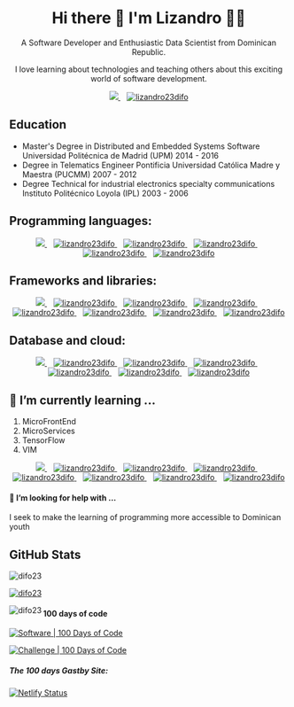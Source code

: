 
<h1 align='center'>
  <strong> Hi there 👋 I'm Lizandro 👨‍💻</strong>
</h1>
<p align='center'> A Software Developer and Enthusiastic Data Scientist from Dominican Republic.</p>
<p align='center'>
  I love learning about technologies and teaching others about this exciting world of software development.
</p>


<p align='center'>
  

  <a href="https://www.linkedin.com/in/lizandro23difo/">
    <img src="https://img.shields.io/badge/linkedin-%230077B5.svg?&style=for-the-badge&logo=linkedin&logoColor=white" />
  </a>&nbsp;&nbsp;
   <a href="https://twitter.com/lizandro23difo" target="blank"><img src="https://img.shields.io/twitter/follow/lizandro23difo?logo=twitter&style=for-the-badge" alt="lizandro23difo" /></a>
  
</p>



## Education

* Master's Degree in Distributed and Embedded Systems Software
  Universidad Politécnica de Madrid (UPM)
  2014 - 2016
* Degree in Telematics Engineer
  Pontificia Universidad Católica Madre y Maestra (PUCMM)
  2007 - 2012
* Degree Technical for industrial electronics specialty communications
  Instituto Politécnico Loyola (IPL)
  2003 - 2006
  
## Programming languages:
<p align='center'>
  <a href="https://www.linkedin.com/in/lizandro23difo/">
    <img src="https://img.shields.io/badge/Python-3776AB?style=for-the-badge&logo=python&logoColor=white" />
  </a>&nbsp;&nbsp;
   <a href="https://twitter.com/lizandro23difo" target="blank">
     <img src="https://img.shields.io/badge/JavaScript-323330?style=for-the-badge&logo=javascript&logoColor=F7DF1E" alt="lizandro23difo" />
  </a>
   &nbsp;&nbsp;
   <a href="https://twitter.com/lizandro23difo" target="blank">
     <img src="https://img.shields.io/badge/Scala-DC322F?style=for-the-badge&logo=scala&logoColor=white" alt="lizandro23difo" />
  </a>
   &nbsp;&nbsp;
   <a href="https://twitter.com/lizandro23difo" target="blank">
     <img src="https://img.shields.io/badge/TypeScript-007ACC?style=for-the-badge&logo=typescript&logoColor=white" alt="lizandro23difo" />
  </a>
    &nbsp;&nbsp;
   <a href="https://twitter.com/lizandro23difo" target="blank">
     <img src="https://img.shields.io/badge/C-00599C?style=for-the-badge&logo=c&logoColor=white" alt="lizandro23difo" />
  </a>
   &nbsp;&nbsp;
   <a href="https://twitter.com/lizandro23difo" target="blank">
     <img src="https://img.shields.io/badge/Shell_Script-121011?style=for-the-badge&logo=gnu-bash&logoColor=white" alt="lizandro23difo" />
  </a>
</p>

## Frameworks and libraries:

<p align='center'>
  <a href="https://www.linkedin.com/in/lizandro23difo/">
    <img src="https://img.shields.io/badge/React-20232A?style=for-the-badge&logo=react&logoColor=61DAFB" />
  </a>&nbsp;&nbsp;
   <a href="https://twitter.com/lizandro23difo" target="blank">
     <img src="https://img.shields.io/badge/React_Native-20232A?style=for-the-badge&logo=react&logoColor=61DAFB" alt="lizandro23difo" />
  </a>&nbsp;&nbsp;
   <a href="https://twitter.com/lizandro23difo" target="blank">
     <img src="https://img.shields.io/badge/Redux-593D88?style=for-the-badge&logo=redux&logoColor=white" alt="lizandro23difo" />
  </a>
   &nbsp;&nbsp;
   <a href="https://twitter.com/lizandro23difo" target="blank">
     <img src="https://img.shields.io/badge/Jupyter-F37626.svg?&style=for-the-badge&logo=Jupyter&logoColor=white" alt="lizandro23difo" />
  </a>
    &nbsp;&nbsp;
   <a href="https://twitter.com/lizandro23difo" target="blank">
     <img src="https://img.shields.io/badge/Angular-DD0031?style=for-the-badge&logo=angular&logoColor=white" alt="lizandro23difo" />
  </a>
   &nbsp;&nbsp;
   <a href="https://twitter.com/lizandro23difo" target="blank">
     <img src="https://img.shields.io/badge/Node.js-43853D?style=for-the-badge&logo=node.js&logoColor=white" alt="lizandro23difo" />
  </a>
   &nbsp;&nbsp;
   <a href="https://twitter.com/lizandro23difo" target="blank">
     <img src="https://img.shields.io/badge/Express.js-000000?style=for-the-badge&logo=express&logoColor=white" alt="lizandro23difo" />
  </a>
   &nbsp;&nbsp;
   <a href="https://twitter.com/lizandro23difo" target="blank">
     <img src="https://img.shields.io/badge/GraphQl-E10098?style=for-the-badge&logo=graphql&logoColor=white" alt="lizandro23difo" />
  </a>
  
</p>

## Database and cloud:

<p align='center'>
  <a href="https://www.linkedin.com/in/lizandro23difo/">
    <img src="https://img.shields.io/badge/PostgreSQL-316192?style=for-the-badge&logo=postgresql&logoColor=white" />
  </a>&nbsp;&nbsp;
   <a href="https://twitter.com/lizandro23difo" target="blank">
     <img src="https://img.shields.io/badge/MySQL-00000F?style=for-the-badge&logo=mysql&logoColor=white" alt="lizandro23difo" />
  </a>&nbsp;&nbsp;
   <a href="https://twitter.com/lizandro23difo" target="blank">
     <img src="https://img.shields.io/badge/MongoDB-4EA94B?style=for-the-badge&logo=mongodb&logoColor=white" alt="lizandro23difo" />
  </a>
   &nbsp;&nbsp;
   <a href="https://twitter.com/lizandro23difo" target="blank">
     <img src="https://img.shields.io/badge/Netlify-00C7B7?style=for-the-badge&logo=netlify&logoColor=white" alt="lizandro23difo" />
  </a>
    &nbsp;&nbsp;
   <a href="https://twitter.com/lizandro23difo" target="blank">
     <img src="https://img.shields.io/badge/Amazon_AWS-232F3E?style=for-the-badge&logo=amazon-aws&logoColor=white" alt="lizandro23difo" />
  </a>
   &nbsp;&nbsp;
   <a href="https://twitter.com/lizandro23difo" target="blank">
     <img src="https://img.shields.io/badge/Heroku-430098?style=for-the-badge&logo=heroku&logoColor=white" alt="lizandro23difo" />
  </a>
   &nbsp;&nbsp;
   <a href="https://twitter.com/lizandro23difo" target="blank">
     <img src="https://img.shields.io/badge/firebase-ffca28?style=for-the-badge&logo=firebase&logoColor=white" alt="lizandro23difo" />
  </a>
  
</p>


## 🌱 I’m currently learning ...

1. MicroFrontEnd
2. MicroServices
3. TensorFlow
4. VIM



<p align='center'>
  <a href="https://www.linkedin.com/in/lizandro23difo/">
    <img src="https://img.shields.io/badge/Docker-2CA5E0?style=for-the-badge&logo=docker&logoColor=white" />
  </a>&nbsp;&nbsp;
   <a href="https://twitter.com/lizandro23difo" target="blank">
     <img src="https://img.shields.io/badge/kubernetes-326ce5.svg?&style=for-the-badge&logo=kubernetes&logoColor=white" alt="lizandro23difo" />
  </a>&nbsp;&nbsp;
   <a href="https://twitter.com/lizandro23difo" target="blank">
     <img src="https://img.shields.io/badge/Docker-2CA5E0?style=for-the-badge&logo=docker&logoColor=white" alt="lizandro23difo" />
  </a>
   &nbsp;&nbsp;
   <a href="https://twitter.com/lizandro23difo" target="blank">
     <img src="https://img.shields.io/badge/next.js-000000?style=for-the-badge&logo=next.js&logoColor=white" alt="lizandro23difo" />
  </a>
    &nbsp;&nbsp;
   <a href="https://twitter.com/lizandro23difo" target="blank">
     <img src="https://img.shields.io/badge/Google_Cloud-4285F4?style=for-the-badge&logo=google-cloud&logoColor=white" alt="lizandro23difo" />
  </a>
   &nbsp;&nbsp;
   <a href="https://twitter.com/lizandro23difo" target="blank">
     <img src="https://img.shields.io/badge/nuxt.js-00C58E?style=for-the-badge&logo=nuxt.js&logoColor=white" alt="lizandro23difo" />
  </a>
     &nbsp;&nbsp;
   <a href="https://twitter.com/lizandro23difo" target="blank">
     <img src="https://img.shields.io/badge/Gatsby-663399?style=for-the-badge&logo=gatsby&logoColor=white" alt="lizandro23difo" />
  </a>
    &nbsp;&nbsp;
   <a href="https://twitter.com/lizandro23difo" target="blank">
     <img src="https://img.shields.io/badge/Rust-000000?style=for-the-badge&logo=rust&logoColor=white" alt="lizandro23difo" />
  </a>

</p>


#### 🤔 I’m looking for help with ...
 
I seek to make the learning of programming more accessible to Dominican youth


## GitHub Stats

<p align="left"> <img src="https://komarev.com/ghpvc/?username=difo23&label=Profile%20views&color=0e75b6&style=flat" alt="difo23" /> </p>

<p align="left"> <a href="https://github.com/ryo-ma/github-profile-trophy"><img src="https://github-profile-trophy.vercel.app/?username=difo23" alt="difo23" /></a> </p>


<p><img align="left" src="https://github-readme-stats.vercel.app/api/top-langs?username=difo23&show_icons=true&locale=en&layout=compact" alt="difo23" /></p>




#### 100 days of code

[![Software | 100 Days of Code](https://www.software.com/badges/100-days-of-code)](https://www.software.com/100-days-of-code)

[![Challenge | 100 Days of Code](https://img.shields.io/static/v1?label=Challenge&labelColor=384357&message=100%20Days%20of%20Code&color=00b4ee&style=for-the-badge&link=https://www.100daysofcode.com)](https://difo23the100daysofcode.netlify.app)

##### The 100 days Gastby Site:
[![Netlify Status](https://api.netlify.com/api/v1/badges/958582c3-7898-41a9-a4a9-a96b96b338bd/deploy-status)](https://difo23the100daysofcode.netlify.app/)

<!--
**difo23/difo23** is a ✨ _special_ ✨ repository because its `README.md` (this file) appears on your GitHub profile.

Here are some ideas to get you started:


- 🌱 I’m currently learning ...
- 👯 I’m looking to collaborate on ...
- 🤔 I’m looking for help with ...
- 💬 Ask me about ...
- 📫 How to reach me: ...
- 😄 Pronouns: ...
- ⚡ Fun fact: ...
-->
